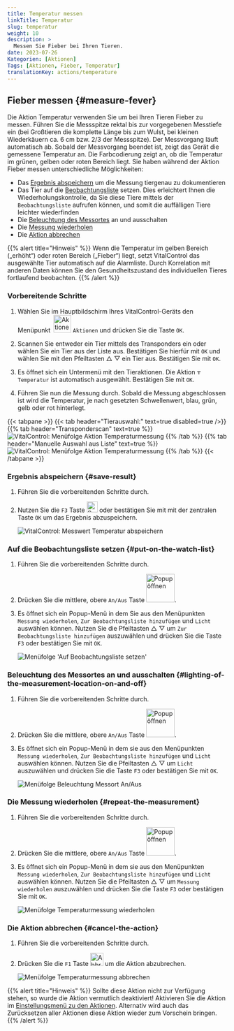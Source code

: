 ```yaml
---
title: Temperatur messen
linkTitle: Temperatur
slug: temperatur
weight: 10
description: >
  Messen Sie Fieber bei Ihren Tieren.
date: 2023-07-26
Kategorien: [Aktionen]
Tags: [Aktionen, Fieber, Temperatur]
translationKey: actions/temperature
---
```

## Fieber messen {#measure-fever}

Die Aktion Temperatur verwenden Sie um bei Ihren Tieren Fieber zu messen. Führen Sie die Messspitze rektal bis zur vorgegebenen Messtiefe ein (bei Großtieren die komplette Länge bis zum Wulst, bei kleinen Wiederkäuern ca. 6 cm bzw. 2/3 der Messspitze). Der Messvorgang läuft automatisch ab. Sobald der Messvorgang beendet ist, zeigt das Gerät die gemessene Temperatur an. Die Farbcodierung zeigt an, ob die Temperatur im grünen, gelben oder roten Bereich liegt. Sie haben während der Aktion Fieber messen unterschiedliche Möglichkeiten:

- Das [Ergebnis abspeichern](#ergebnis-abspeichern) um die Messung tiergenau zu dokumentieren
- Das Tier auf die [Beobachtungsliste](#auf-die-beobachtungsliste-setzen) setzen. Dies erleichtert Ihnen die Wiederholungskontrolle, da Sie diese Tiere mittels der `Beobachtungsliste` aufrufen können, und somit die auffälligen Tiere leichter wiederfinden
- Die [Beleuchtung des Messortes](#beleuchtung-des-messortes-an-und-ausschalten) an und ausschalten
- Die [Messung wiederholen](#die-messung-wiederholen)
- Die [Aktion abbrechen](#die-aktion-abbrechen)

{{% alert title="Hinweis" %}}
Wenn die Temperatur im gelben Bereich („erhöht“) oder roten Bereich („Fieber“) liegt, setzt VitalControl das ausgewählte Tier automatisch auf die Alarmliste. Durch Korrelation mit anderen Daten können Sie den Gesundheitszustand des individuellen Tieres fortlaufend beobachten.
{{% /alert %}}

### Vorbereitende Schritte

1.  Wählen Sie im Hauptbildschirm Ihres VitalControl-Geräts den Menüpunkt &nbsp;<img src="/icons/actions.svg" width="40" align="bottom" alt="Aktionen" /> `Aktionen` und drücken Sie die Taste `OK`.

2. Scannen Sie entweder ein Tier mittels des Transponders ein oder wählen Sie ein Tier aus der Liste aus. Bestätigen Sie hierfür mit `OK` und wählen Sie mit den Pfeiltasten △ ▽ ein Tier aus. Bestätigen Sie mit `OK`.

3. Es öffnet sich ein Untermenü mit den Tieraktionen. Die Aktion <img src="/icons/actions/temperature.svg" width="10" align="bottom" alt="Temperatur" /> `Temperatur` ist automatisch ausgewählt. Bestätigen Sie mit `OK`.

4. Führen Sie nun die Messung durch. Sobald die Messung abgeschlossen ist wird die Temperatur, je nach gesetzten Schwellenwert, blau, grün, gelb oder rot hinterlegt.

{{< tabpane >}}
{{< tab header="Tierauswahl:" text=true disabled=true />}}
{{% tab header="Transponderscan" text=true %}}
![VitalControl: Menüfolge Aktion Temperaturmessung](../bilder/aktion-temperatur-scan.png "Temperaturmessung")
{{% /tab %}}
{{% tab header="Manuelle Auswahl aus Liste" text=true %}}
![VitalControl: Menüfolge Aktion Temperaturmessung](../bilder/aktion-temperatur-manuelle-auswahl.png "Temperaturmessung")
{{% /tab %}}
{{< /tabpane >}}

### Ergebnis abspeichern {#save-result}

1. Führen Sie die vorbereitenden Schritte durch.

2. Nutzen Sie die `F3` Taste <img src="/icons/footer/save.svg" width="25" align="bottom" alt="Speichern" /> oder bestätigen Sie mit mit der zentralen Taste `OK` um das Ergebnis abzuspeichern.

    ![VitalControl: Messwert Temperatur abspeichern](../bilder/ergebnisspeichern.png "Temperatur abspeichern")

### Auf die Beobachtungsliste setzen {#put-on-the-watch-list}

1. Führen Sie die vorbereitenden Schritte durch.

2. Drücken Sie die mittlere, obere `An/Aus` Taste <img src="/icons/footer/repeat_add_to_watch.svg" width="65" align="bottom" alt="Popup öffnen" />.

3. Es öffnet sich ein Popup-Menü in dem Sie aus den Menüpunkten `Messung wiederholen`, `Zur Beobachtungsliste hinzufügen` und `Licht` auswählen können. Nutzen Sie die Pfeiltasten △ ▽ um `Zur Beobachtungsliste hinzufügen` auszuwählen und drücken Sie die Taste `F3` oder bestätigen Sie mit `OK`.

    ![Menüfolge 'Auf Beobachtungsliste setzen'](../bilder/beobachtungsliste.png "Auf Beobachtungsliste setzen")

### Beleuchtung des Messortes an und ausschalten {#lighting-of-the-measurement-location-on-and-off}

1. Führen Sie die vorbereitenden Schritte durch.

2. Drücken Sie die mittlere, obere `An/Aus` Taste <img src="/icons/footer/repeat_add_to_watch.svg" width="65" align="bottom" alt="Popup öffnen" />.

3. Es öffnet sich ein Popup-Menü in dem sie aus den Menüpunkten `Messung wiederholen`, `Zur Beobachtungsliste hinzufügen` und `Licht` auswählen können. Nutzen Sie die Pfeiltasten △ ▽ um `Licht` auszuwählen und drücken Sie die Taste `F3` oder bestätigen Sie mit `OK`.

    ![Menüfolge Beleuchtung Messort An/Aus](../bilder/beleuchtung.png "Beleuchtung Messort")

### Die Messung wiederholen {#repeat-the-measurement}

1. Führen Sie die vorbereitenden Schritte durch.

2. Drücken Sie die mittlere, obere `An/Aus` Taste <img src="/icons/footer/repeat_add_to_watch.svg" width="65" align="bottom" alt="Popup öffnen" />.

3. Es öffnet sich ein Popup-Menü in dem sie aus den Menüpunkten `Messung wiederholen`, `Zur Beobachtungsliste hinzufügen` und `Licht` auswählen können. Nutzen Sie die Pfeiltasten △ ▽ um `Messung wiederholen` auszuwählen und drücken Sie die Taste `F3` oder bestätigen Sie mit `OK`.

    ![Menüfolge Temperaturmessung wiederholen](../bilder/wiederholen.png "Wiederholen")

### Die Aktion abbrechen {#cancel-the-action}

1. Führen Sie die vorbereitenden Schritte durch.

2. Drücken Sie die `F1` Taste <img src="/icons/footer/cancel.svg" width="30" align="bottom" alt="Abbrechen" /> um die Aktion abzubrechen.

    ![Menüfolge Temperaturmessung abbrechen](../bilder/ergebnisspeichern.png "Abbrechen")

{{% alert title="Hinweis" %}}
Sollte diese Aktion nicht zur Verfügung stehen, so wurde die Aktion vermutlich deaktiviert! Aktivieren Sie die Aktion im [Einstellungsmenü zu den Aktionen](/docs/aktionen/einstellung/). Alternativ wird auch das Zurücksetzen aller Aktionen diese Aktion wieder zum Vorschein bringen.
{{% /alert %}}
